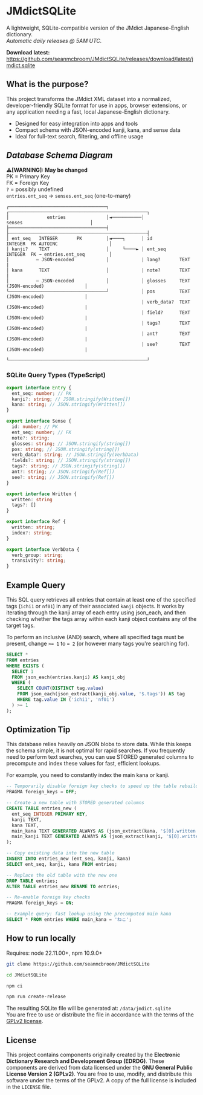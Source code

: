 # JMdictSQLite
A lightweight, SQLite-compatible version of the JMdict Japanese-English dictionary.<br>
*Automatic daily releases @ 5AM UTC.*

**Download latest:** https://github.com/seanmcbroom/JMdictSQLite/releases/download/latest/jmdict.sqlite

## What is the purpose?
This project transforms the JMdict XML dataset into a normalized, developer-friendly SQLite format for use in apps, browser extensions, or any application needing a fast, local Japanese-English dictionary.
- Designed for easy integration into apps and tools
- Compact schema with JSON-encoded kanji, kana, and sense data
- Ideal for full-text search, filtering, and offline usage

## _Database Schema Diagram_
**⚠️[WARNING]: May be changed**<br>
PK = Primary Key<br>
FK = Foreign Key<br>
`?` = possibly undefined<br>
`entries.ent_seq` → `senses.ent_seq` (one-to-many)
```
┌────────────────────────────────────┐            ┌───────────────────────────────────────────────────┐
│              entries               │◄───────────│                    senses                         │
├────────────────────────────────────┤            ├───────────────────────────────────────────────────┤
│ ent_seq   INTEGER       PK         │◄────┐      │ id          INTEGER  PK AUTOINC                   │
│ kanji?    TEXT                     │     └────► │ ent_seq     INTEGER  FK → entries.ent_seq         │
│          – JSON-encoded            │            | lang?       TEXT                                  |
│ kana      TEXT                     │            | note?       TEXT                                  | 
│          – JSON-encoded            │            │ glosses     TEXT     (JSON-encoded)               │
└────────────────────────────────────┘            │ pos         TEXT     (JSON-encoded)               │
                                                  | verb_data?  TEXT     (JSON-encoded)               |
                                                  | field?      TEXT     (JSON-encoded)               |
                                                  | tags?       TEXT     (JSON-encoded)               |
                                                  | ant?        TEXT     (JSON-encoded)               |
                                                  | see?        TEXT     (JSON-encoded)               |
                                                  └───────────────────────────────────────────────────┘
```
### SQLite Query Types (TypeScript)
```ts
export interface Entry {
  ent_seq: number; // PK
  kanji?: string; // JSON.stringify(Written[])
  kana: string; // JSON.stringify(Written[])
}

export interface Sense {
  id: number; // PK
  ent_seq: number; // FK
  note?: string;
  glosses: string; // JSON.stringify(string[])
  pos: string; // JSON.stringify(string[])
  verb_data?: string; // JSON.stringify(VerbData)
  fields?: string; // JSON.stringify(string[])
  tags?: string; // JSON.stringify(string[])
  ant?: string; // JSON.stringify(Ref[])
  see?: string; // JSON.stringify(Ref[])
}

export interface Written {
  written: string
  tags?: []
}

export interface Ref {
  written: string;
  index?: string;
}

export interface VerbData {
  verb_group: string;
  transivity?: string;
}
```

## Example Query
This SQL query retrieves all entries that contain at least one of the specified tags (`ichi1` or `nf01`) in any of their associated `kanji` objects.
It works by iterating through the kanji array of each entry using json_each, and then checking whether the tags array within each kanji object contains any of the target tags.

To perform an inclusive (AND) search, where all specified tags must be present, change `>= 1` to `= 2` (or however many tags you're searching for).
```sql
SELECT *
FROM entries
WHERE EXISTS (
  SELECT 1
  FROM json_each(entries.kanji) AS kanji_obj
  WHERE (
    SELECT COUNT(DISTINCT tag.value)
    FROM json_each(json_extract(kanji_obj.value, '$.tags')) AS tag
    WHERE tag.value IN ('ichi1', 'nf01')
  ) >= 1
);
```
## Optimization Tip
This database relies heavily on JSON blobs to store data. While this keeps the schema simple, it is not optimal for rapid searches. If you frequently need to perform text searches, you can use STORED generated columns to precompute and index these values for fast, efficient lookups.

For example, you need to constantly index the main kana or kanji.
```sql
-- Temporarily disable foreign key checks to speed up the table rebuild
PRAGMA foreign_keys = OFF;

-- Create a new table with STORED generated columns
CREATE TABLE entries_new (
  ent_seq INTEGER PRIMARY KEY,
  kanji TEXT,
  kana TEXT,
  main_kana TEXT GENERATED ALWAYS AS (json_extract(kana, '$[0].written')) STORED,
  main_kanji TEXT GENERATED ALWAYS AS (json_extract(kanji, '$[0].written')) STORED
);

-- Copy existing data into the new table
INSERT INTO entries_new (ent_seq, kanji, kana)
SELECT ent_seq, kanji, kana FROM entries;

-- Replace the old table with the new one
DROP TABLE entries;
ALTER TABLE entries_new RENAME TO entries;

-- Re-enable foreign key checks
PRAGMA foreign_keys = ON;

-- Example query: fast lookup using the precomputed main kana
SELECT * FROM entries WHERE main_kana = 'ねこ';
```
## How to run locally
Requires: node 22.11.00+, npm 10.9.0+
```bash
git clone https://github.com/seanmcbroom/JMdictSQLite
```
```bash
cd JMdictSQLite
```
```bash
npm ci
```
```bash
npm run create-release
```
The resulting SQLite file will be generated at: `/data/jmdict.sqlite`<br>
You are free to use or distribute the file in accordance with the terms of the [GPLv2 license](./LICENSE).

## License
This project contains components originally created by the **Electronic Dictionary Research and Development Group (EDRDG)**. These components are derived from data licensed under the **GNU General Public License Version 2 (GPLv2)**.
You are free to use, modify, and distribute this software under the terms of the GPLv2. A copy of the full license is included in the `LICENSE` file.
